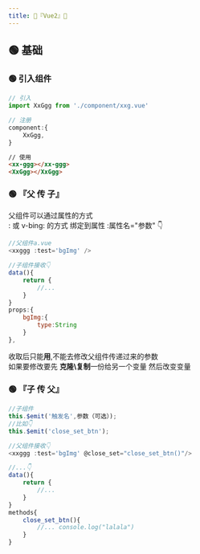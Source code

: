 ```yaml
---
title: 🥝『Vue2』🥝
---
```


## 🟢 基础

### 🟢 引入组件
```js
// 引入
import XxGgg from './component/xxg.vue'
```
```js
// 注册
component:{
    XxGgg,
}
```
```html
// 使用
<xx-ggg></xx-ggg>
<XxGgg></XxGgg>
```

### 🟢 『父 传 子』
父组件可以通过属性的方式   
: 或 v-bing: 的方式 绑定到属性 :属性名="参数"
👇
```js
//父组件a.vue
<xxggg :test='bgImg' />
```
```js
//子组件接收👇 
data(){
    return {
        //...
    }
} 
props:{
    bgImg:{
        type:String
    }
},
```
收取后只能**用**,不能去修改父组件传递过来的参数  
如果要修改要先 **克隆\复制**一份给另一个变量 然后改变变量

### 🟢 『子 传 父』
```js
//子组件
this.$emit('触发名',参数（可选）);
//比如👇
this.$emit('close_set_btn');
```
```js
//父组件接收👇
<xxggg :test='bgImg' @close_set="close_set_btn()"/>

//...👇
data(){
    return {
        //...
    }
} 
methods{
    close_set_btn(){
        //... console.log("lalala")
    }
}
```
